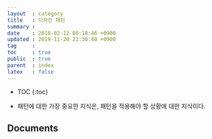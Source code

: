 ```yaml
---
layout  : category
title   : 디자인 패턴
summary :
date    : 2018-02-12 08:18:46 +0900
updated : 2019-11-20 21:30:40 +0900
tag     :
toc     : true
public  : true
parent  : index
latex   : false
---
```

* TOC
{:toc}

* 패턴에 대한 가장 중요한 지식은, 패턴을 적용해야 할 상황에 대한 지식이다.

## Documents

